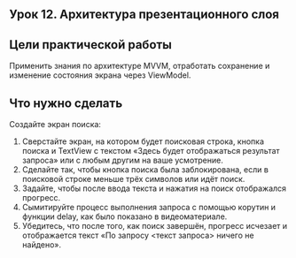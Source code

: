 ## Урок 12. Архитектура презентационного слоя
## Цели практической работы
Применить знания по архитектуре MVVM, отработать сохранение и изменение состояния экрана через ViewModel.

## Что нужно сделать
Создайте экран поиска:
1. Сверстайте экран, на котором будет поисковая строка, кнопка поиска и TextView с текстом «Здесь будет отображаться результат запроса» или с любым другим на ваше усмотрение.
2. Сделайте так, чтобы кнопка поиска была заблокирована, если в поисковой строке меньше трёх символов или идёт поиск.
3. Задайте, чтобы после ввода текста и нажатия на поиск отображался прогресс.
4. Сымитируйте процесс выполнения запроса с помощью корутин и функции delay, как было показано в видеоматериале.
5. Убедитесь, что после того, как поиск завершён, прогресс исчезает и отображается текст «По запросу <текст запроса> ничего не найдено».
